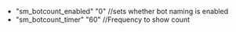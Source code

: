 * "sm_botcount_enabled" "0" //sets whether bot naming is enabled
 * "sm_botcount_timer" "60" //Frequency to show count
